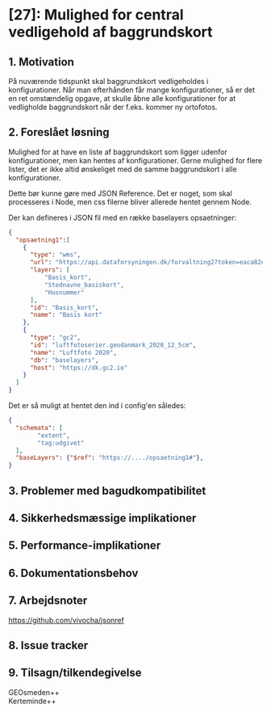 # [27]: Mulighed for central vedligehold af baggrundskort

## 1. Motivation

På nuværende tidspunkt skal baggrundskort vedligeholdes i konfigurationer. 
Når man efterhånden får mange konfigurationer, så er det en ret omstændelig opgave, at skulle åbne alle konfigurationer for at vedligholde baggrundskort når der f.eks. kommer ny ortofotos.

## 2. Foreslået løsning

Mulighed for at have en liste af baggrundskort som ligger udenfor konfigurationer, men kan hentes af konfigurationer. Gerne mulighed for flere lister, det er ikke altid ønskeliget med de samme baggrundskort i alle konfigurationer.

Dette bør kunne gøre med JSON Reference. Det er noget, som skal processeres i Node, men css filerne bliver allerede hentet gennem Node.

Der kan defineres i JSON fil med en række baselayers opsaetninger:

```json
{
  "opsaetning1":[
    {
      "type": "wms",
      "url": "https://api.dataforsyningen.dk/forvaltning2?token=eaca82e1cb411d78e841c7eba8ec1bbc",
      "layers": [
          "Basis_kort",
          "Stednavne_basiskort",
          "Husnummer"
      ],
      "id": "Basis_kort",
      "name": "Basis kort"
    },
    {
      "type": "gc2",
      "id": "luftfotoserier.geodanmark_2020_12_5cm",
      "name": "Luftfoto 2020",
      "db": "baselayers",
      "host": "https://dk.gc2.io"
    }
  ]
}
````

Det er så muligt at hentet den ind i config'en således:

```json
{
  "schemata": [
        "extent",
        "tag:udgivet"
  ],
  "baseLayers": {"$ref": "https://..../opsaetning1#"},
}
````

## 3. Problemer med bagudkompatibilitet

## 4. Sikkerhedsmæssige implikationer

## 5. Performance-implikationer

## 6. Dokumentationsbehov

## 7. Arbejdsnoter

https://github.com/vivocha/jsonref

## 8. Issue tracker  

## 9. Tilsagn/tilkendegivelse

GEOsmeden++  
Kerteminde++
